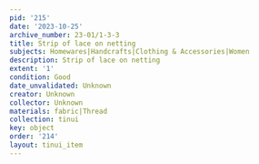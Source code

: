 ```yaml
---
pid: '215'
date: '2023-10-25'
archive_number: 23-01/1-3-3
title: Strip of lace on netting
subjects: Homewares|Handcrafts|Clothing & Accessories|Women
description: Strip of lace on netting
extent: '1'
condition: Good
date_unvalidated: Unknown
creator: Unknown
collector: Unknown
materials: fabric|Thread
collection: tinui
key: object
order: '214'
layout: tinui_item
---
```

